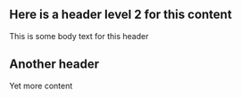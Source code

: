 ## Here is a header level 2 for this content

This is some body text for this header

## Another header

Yet more content
